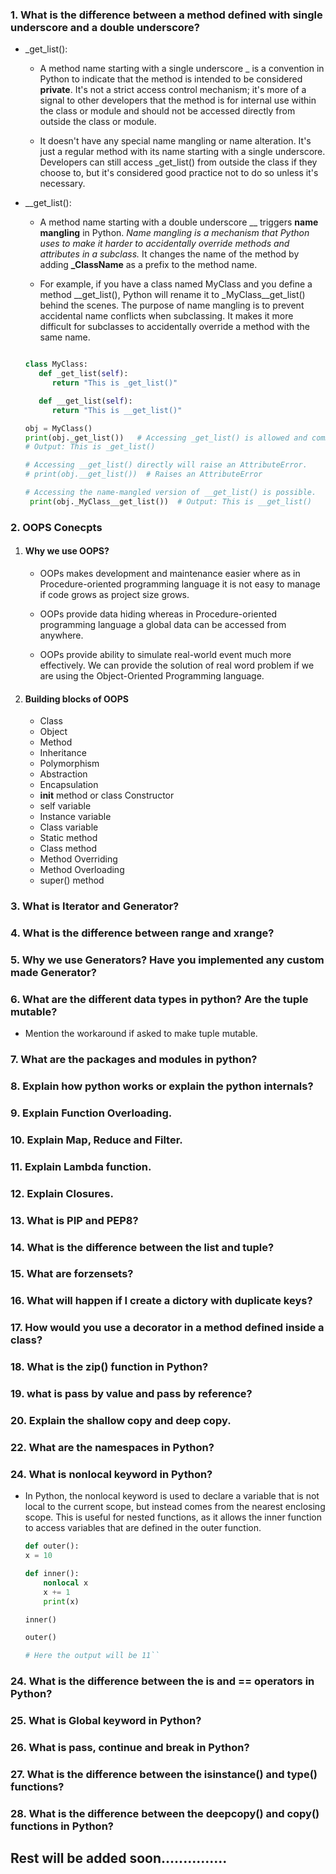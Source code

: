 ### 1. What is the difference between a method defined with single underscore and a double underscore?

 - _get_list():

   - A method name starting with a single underscore _ is a convention in Python to indicate that the method is intended to be considered **private**. It's not a strict access control mechanism; it's more of a signal to other developers that the method is for internal use within the class or module and should not be accessed directly from outside the class or module.
   
   - It doesn't have any special name mangling or name alteration. It's just a regular method with its name starting with a single underscore.
   Developers can still access _get_list() from outside the class if they choose to, but it's considered good practice not to do so unless it's necessary.
   
 - __get_list():

   
   - A method name starting with a double underscore __ triggers **name mangling** in Python. *Name mangling is a mechanism that Python uses to make it harder to accidentally override methods and attributes in a subclass.* It changes the name of the method by adding **_ClassName** as a prefix to the method name.
  
   - For example, if you have a class named MyClass and you define a method __get_list(), Python will rename it to _MyClass__get_list() behind the scenes.
   The purpose of name mangling is to prevent accidental name conflicts when subclassing. It makes it more difficult for subclasses to accidentally override a method with the same name.
   
   ```python

   class MyClass:
      def _get_list(self):
         return "This is _get_list()"

      def __get_list(self):
         return "This is __get_list()"

   obj = MyClass()
   print(obj._get_list())   # Accessing _get_list() is allowed and common.
   # Output: This is _get_list()

   # Accessing __get_list() directly will raise an AttributeError.
   # print(obj.__get_list())  # Raises an AttributeError

   # Accessing the name-mangled version of __get_list() is possible.
    print(obj._MyClass__get_list())  # Output: This is __get_list()
   
   ```

### 2. OOPS Conecpts

 1. #### Why we use OOPS?
 
      - OOPs makes development and maintenance easier where as in Procedure-oriented programming language it is not easy to manage if code grows as project size grows.
      
      - OOPs provide data hiding whereas in Procedure-oriented programming language a global data can be accessed from anywhere.
      
      - OOPs provide ability to simulate real-world event much more effectively. We can provide the solution of real word problem if we are using the Object-Oriented Programming language.


 2. #### Building blocks of OOPS
   
      - Class
      - Object
      - Method
      - Inheritance
      - Polymorphism
      - Abstraction
      - Encapsulation
      - __init__ method or class Constructor
      - self variable
      - Instance variable
      - Class variable
      - Static method
      - Class method
      - Method Overriding
      - Method Overloading
      - super() method


### 3. What is Iterator and Generator?

### 4. What is the difference between range and xrange?

### 5. Why we use Generators? Have you implemented any custom made Generator?

### 6. What are the different data types in python? Are the tuple mutable? 
 - Mention the workaround if asked to make tuple mutable.

### 7. What are the packages and modules in python?

### 8. Explain how python works or explain the python internals?

### 9. Explain Function Overloading.

### 10. Explain Map, Reduce and Filter.

### 11. Explain Lambda function.

### 12. Explain Closures.

### 13. What is PIP and PEP8?   

### 14. What is the difference between the list and tuple?

### 15. What are forzensets?

### 16. What will happen if I create a dictory with duplicate keys?

### 17. How would you use a decorator in a method defined inside a class?

### 18. What is the zip() function in Python?

### 19. what is pass by value and pass by reference?

### 20. Explain the shallow copy and deep copy.

### 22. What are the namespaces in Python?

### 24. What is **nonlocal** keyword in Python?
 - In Python, the nonlocal keyword is used to declare a variable that is not local to the current scope, but instead comes from the nearest enclosing scope. This is useful for nested functions, as it allows the inner function to access variables that are defined in the outer function.

    ```python
    def outer():
    x = 10

    def inner():
        nonlocal x
        x += 1
        print(x)

    inner()

    outer()

    # Here the output will be 11``
    ```

### 24. What is the difference between the **is** and **==** operators in Python?

### 25. What is **Global** keyword in Python?


### 26. What is pass, continue and break in Python?

### 27. What is the difference between the **isinstance()** and **type()** functions?

### 28. What is the difference between the **deepcopy()** and **copy()** functions in Python?


## Rest will be added soon...............

